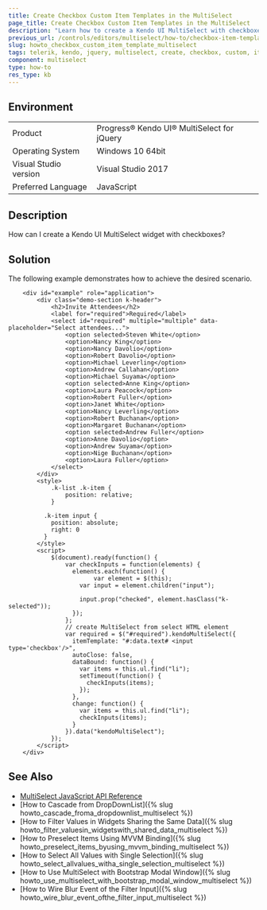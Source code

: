 ```yaml
---
title: Create Checkbox Custom Item Templates in the MultiSelect
page_title: Create Checkbox Custom Item Templates in the MultiSelect
description: "Learn how to create a Kendo UI MultiSelect with checkboxes."
previous_url: /controls/editors/multiselect/how-to/checkbox-item-template, /controls/editors/multiselect/how-to/templates/checkbox-item-template
slug: howto_checkbox_custom_item_template_multiselect
tags: telerik, kendo, jquery, multiselect, create, checkbox, custom, item, templates
component: multiselect
type: how-to
res_type: kb
---
```


## Environment

<table>
 <tr>
  <td>Product</td>
  <td>Progress® Kendo UI® MultiSelect for jQuery</td>
 </tr>
 <tr>
  <td>Operating System</td>
  <td>Windows 10 64bit</td>
 </tr>
 <tr>
  <td>Visual Studio version</td>
  <td>Visual Studio 2017</td>
 </tr>
 <tr>
  <td>Preferred Language</td>
  <td>JavaScript</td>
 </tr>
</table>

## Description

How can I create a Kendo UI MultiSelect widget with checkboxes?

## Solution

The following example demonstrates how to achieve the desired scenario.

```dojo
    <div id="example" role="application">
        <div class="demo-section k-header">
            <h2>Invite Attendees</h2>
            <label for="required">Required</label>
            <select id="required" multiple="multiple" data-placeholder="Select attendees...">
                <option selected>Steven White</option>
                <option>Nancy King</option>
                <option>Nancy Davolio</option>
                <option>Robert Davolio</option>
                <option>Michael Leverling</option>
                <option>Andrew Callahan</option>
                <option>Michael Suyama</option>
                <option selected>Anne King</option>
                <option>Laura Peacock</option>
                <option>Robert Fuller</option>
                <option>Janet White</option>
                <option>Nancy Leverling</option>
                <option>Robert Buchanan</option>
                <option>Margaret Buchanan</option>
                <option selected>Andrew Fuller</option>
                <option>Anne Davolio</option>
                <option>Andrew Suyama</option>
                <option>Nige Buchanan</option>
                <option>Laura Fuller</option>
            </select>
        </div>
        <style>
            .k-list .k-item {
                position: relative;
            }  

          .k-item input {
            position: absolute;
            right: 0
          }
        </style>
        <script>
            $(document).ready(function() {
                var checkInputs = function(elements) {
                  elements.each(function() {
                        var element = $(this);     
                    var input = element.children("input");

                    input.prop("checked", element.hasClass("k-selected"));
                  });
                };
                // create MultiSelect from select HTML element
                var required = $("#required").kendoMultiSelect({
                  itemTemplate: "#:data.text# <input type='checkbox'/>",
                  autoClose: false,
                  dataBound: function() {
                    var items = this.ul.find("li");
                    setTimeout(function() {
                      checkInputs(items);
                    });
                  },
                  change: function() {
                    var items = this.ul.find("li");
                    checkInputs(items);
                  }
                }).data("kendoMultiSelect");
            });
        </script>
    </div>
```

## See Also

* [MultiSelect JavaScript API Reference](/api/javascript/ui/multiselect)
* [How to Cascade from DropDownList]({% slug howto_cascade_froma_dropdownlist_multiselect %})
* [How to Filter Values in Widgets Sharing the Same Data]({% slug howto_filter_valuesin_widgetswith_shared_data_multiselect %})
* [How to Preselect Items Using MVVM Binding]({% slug howto_preselect_items_byusing_mvvm_binding_multiselect %})
* [How to Select All Values with Single Selection]({% slug howto_select_allvalues_witha_single_selection_multiselect %})
* [How to Use MultiSelect with Bootstrap Modal Window]({% slug howto_use_multiselect_with_bootstrap_modal_window_multiselect %})
* [How to Wire Blur Event of the Filter Input]({% slug howto_wire_blur_event_ofthe_filtеr_input_multiselect %})
